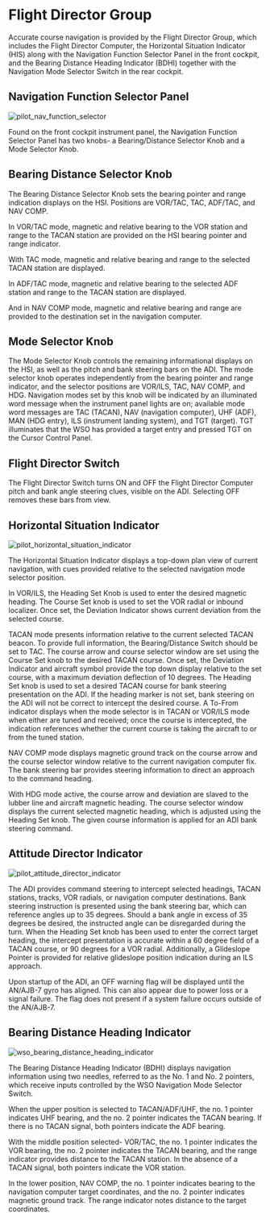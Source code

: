 # Flight Director Group

Accurate course navigation is provided by the Flight Director Group, which
includes the Flight Director Computer, the Horizontal Situation Indicator (HIS)
along with the Navigation Function Selector Panel in the front cockpit, and the
Bearing Distance Heading Indicator (BDHI) together with the Navigation Mode
Selector Switch in the rear cockpit.

## Navigation Function Selector Panel

![pilot_nav_function_selector](../../img/pilot_nav_function_selector_panel.png)

Found on the front cockpit instrument panel, the Navigation Function Selector
Panel has two knobs- a Bearing/Distance Selector Knob and a Mode Selector Knob.

## Bearing Distance Selector Knob

The Bearing Distance Selector Knob sets the bearing pointer and range indication
displays on the HSI. Positions are VOR/TAC, TAC, ADF/TAC, and NAV COMP.

In VOR/TAC mode, magnetic and relative bearing to the VOR station and range to
the TACAN station are provided on the HSI bearing pointer and range indicator.

With TAC mode, magnetic and relative bearing and range to the selected TACAN
station are displayed.

In ADF/TAC mode, magnetic and relative bearing to the selected ADF station and
range to the TACAN station are displayed.

And in NAV COMP mode, magnetic and relative bearing and range are provided to
the destination set in the navigation computer.

## Mode Selector Knob

The Mode Selector Knob controls the remaining informational displays on the HSI,
as well as the pitch and bank steering bars on the ADI. The mode selector knob
operates independently from the bearing pointer and range indicator, and the
selector positions are VOR/ILS, TAC, NAV COMP, and HDG. Navigation modes set by
this knob will be indicated by an illuminated word message when the instrument
panel lights are on; available mode word messages are TAC (TACAN), NAV
(navigation computer), UHF (ADF), MAN (HDG entry), ILS (instrument landing
system), and TGT (target). TGT illuminates that the WSO has provided a target
entry and pressed TGT on the Cursor Control Panel.

## Flight Director Switch

The Flight Director Switch turns ON and OFF the Flight Director Computer pitch
and bank angle steering clues, visible on the ADI. Selecting OFF removes these
bars from view.

## Horizontal Situation Indicator

![pilot_horizontal_situation_indicator](../../img/pilot_horizontal_situation_indicator.png)

The Horizontal Situation Indicator displays a top-down plan view of current
navigation, with cues provided relative to the selected navigation mode selector
position.

In VOR/ILS, the Heading Set Knob is used to enter the desired magnetic heading.
The Course Set knob is used to set the VOR radial or inbound localizer. Once
set, the Deviation Indicator shows current deviation from the selected course.

TACAN mode presents information relative to the current selected TACAN beacon.
To provide full information, the Bearing/Distance Switch should be set to TAC.
The course arrow and course selector window are set using the Course Set knob to
the desired TACAN course. Once set, the Deviation Indicator and aircraft symbol
provide the top down display relative to the set course, with a maximum
deviation deflection of 10 degrees. The Heading Set knob is used to set a
desired TACAN course for bank steering presentation on the ADI. If the heading
marker is not set, bank steering on the ADI will not be correct to intercept the
desired course. A To-From indicator displays when the mode selector is in TACAN
or VOR/ILS mode when either are tuned and received; once the course is
intercepted, the indication references whether the current course is taking the
aircraft to or from the tuned station.

NAV COMP mode displays magnetic ground track on the course arrow and the course
selector window relative to the current navigation computer fix. The bank
steering bar provides steering information to direct an approach to the command
heading.

With HDG mode active, the course arrow and deviation are slaved to the lubber
line and aircraft magnetic heading. The course selector window displays the
current selected magnetic heading, which is adjusted using the Heading Set knob.
The given course information is applied for an ADI bank steering command.

## Attitude Director Indicator

![pilot_attitude_director_indicator](../../img/pilot_attitude_director_indicator.png)

The ADI provides command steering to intercept selected headings, TACAN
stations, tracks, VOR radials, or navigation computer destinations. Bank
steering instruction is presented using the bank steering bar, which can
reference angles up to 35 degrees. Should a bank angle in excess of 35 degrees
be desired, the instructed angle can be disregarded during the turn. When the
Heading Set knob has been used to enter the correct target heading, the
intercept presentation is accurate within a 60 degree field of a TACAN course,
or 90 degrees for a VOR radial. Additionally, a Glideslope Pointer is provided
for relative glideslope position indication during an ILS approach.

Upon startup of the ADI, an OFF warning flag will be displayed until the
AN/AJB-7 gyro has aligned. This can also appear due to power loss or a signal
failure. The flag does not present if a system failure occurs outside of the
AN/AJB-7.

## Bearing Distance Heading Indicator

![wso_bearing_distance_heading_indicator](../../img/wso_bearing_distance_heading_indicator.png)

The Bearing Distance Heading Indicator (BDHI) displays navigation information
using two needles, referred to as the No. 1 and No. 2 pointers, which receive
inputs controlled by the WSO Navigation Mode Selector Switch.

When the upper position is selected to TACAN/ADF/UHF, the no. 1 pointer
indicates UHF bearing, and the no. 2 pointer indicates the TACAN bearing. If
there is no TACAN signal, both pointers indicate the ADF bearing.

With the middle position selected- VOR/TAC, the no. 1 pointer indicates the VOR
bearing, the no. 2 pointer indicates the TACAN bearing, and the range indicator
provides distance to the TACAN station. In the absence of a TACAN signal, both
pointers indicate the VOR station.

In the lower position, NAV COMP, the no. 1 pointer indicates bearing to the
navigation computer target coordinates, and the no. 2 pointer indicates magnetic
ground track. The range indicator notes distance to the target coordinates.
